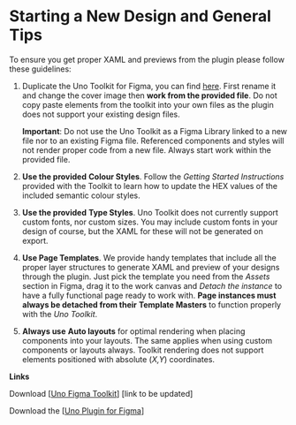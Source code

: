 # Starting a New Design and General Tips

To ensure you get proper XAML and previews from the plugin please follow these guidelines:
 

1. Duplicate the Uno Toolkit for Figma, you can find [here](https://www.figma.com/community/file/1045411863379988189/Uno-Platform-Material-Toolkit). First rename it and change the cover image then **work from the provided file**. Do not copy paste elements from the toolkit into your own files as the plugin does not support your existing design files. 
             
   **Important**: Do not use the Uno Toolkit as a Figma Library linked to a new file nor to an existing Figma file. Referenced components and styles will     not render proper code from a new file. Always start work within the provided file.
              

1. **Use the provided** **Colour Styles**. Follow the *Getting Started Instructions* provided with the Toolkit to learn how to update the HEX values of the included semantic colour styles.
              
2. **Use the provided** **Type Styles**. Uno Toolkit does not currently support custom fonts, nor custom sizes. You may include custom fonts in your design of course, but the XAML for these will not be generated on export.
              
3. **Use Page Templates**. We provide handy templates that include all the proper layer structures to generate XAML and preview of your designs through the plugin. Just pick the template you need from the *Assets* section in Figma, drag it to the work canvas and *Detach the instance* to have a fully     functional page ready to work with. **Page instances must always be detached from their** **Template Masters** to function properly with the *Uno* *Toolkit*.
              
4. **Always use** **Auto layouts** for optimal rendering when placing components into your layouts. The same applies when using custom components or layouts always. Toolkit rendering does not support elements positioned with absolute (*X,Y*) coordinates.

**Links**

Download [[Uno Figma Toolkit](https://www.figma.com/community/file/1045411863379988189/Uno-Platform-Material-Toolkit)] [link to be updated]

Download the [[Uno Plugin for Figma](https://www.figma.com/community/plugin/1045528009520465828)] 

